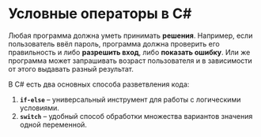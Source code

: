 # Условные операторы в C#

Любая программа должна уметь принимать **решения**. Например, если пользователь ввёл пароль, программа должна проверить 
его правильность и либо **разрешить вход**, либо **показать ошибку**. Или же программа может запрашивать возраст 
пользователя и в зависимости от этого выдавать разный результат.

В C# есть два основных способа разветвления кода:
1. **`if-else`** – универсальный инструмент для работы с логическими условиями.
2. **`switch`** – удобный способ обработки множества вариантов значения одной переменной.



